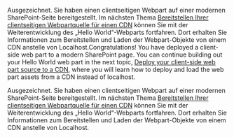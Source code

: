 <span data-ttu-id="48091-p110">Ausgezeichnet. Sie haben einen clientseitigen Webpart auf einer modernen SharePoint-Seite bereitgestellt. Im nächsten Thema [Bereitstellen Ihrer clientseitigen Webpartquelle für einen CDN](./deploy-web-part-to-cdn) können Sie mit der Weiterentwicklung des „Hello World“-Webparts fortfahren. Dort erhalten Sie Informationen zum Bereitstellen und Laden der Webpart-Objekte von einem CDN anstelle von Localhost.</span><span class="sxs-lookup"><span data-stu-id="48091-p110">Congratulations! You have deployed a client-side web part to a modern SharePoint page. You can continue building out your Hello World web part in the next topic, [Deploy your client-side web part source to a CDN](./deploy-web-part-to-cdn), where you will learn how to deploy and load the web part assets from a CDN instead of localhost.</span></span>

Ausgezeichnet. Sie haben einen clientseitigen Webpart auf einer modernen SharePoint-Seite bereitgestellt. Im nächsten Thema [Bereitstellen Ihrer clientseitigen Webpartquelle für einen CDN](./deploy-web-part-to-cdn) können Sie mit der Weiterentwicklung des „Hello World“-Webparts fortfahren. Dort erhalten Sie Informationen zum Bereitstellen und Laden der Webpart-Objekte von einem CDN anstelle von Localhost.
